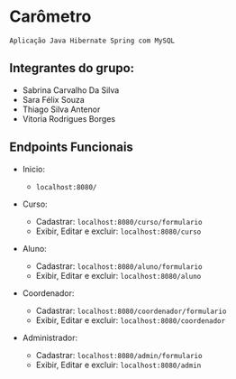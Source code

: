 # Carômetro
`Aplicação Java Hibernate Spring com MySQL`

## Integrantes do grupo:
* Sabrina Carvalho Da Silva
* Sara Félix Souza
* Thiago Silva Antenor
* Vitoria Rodrigues Borges

## Endpoints Funcionais
* Inicio:
  * `localhost:8080/`
    
* Curso:
  * Cadastrar: `localhost:8080/curso/formulario`
  * Exibir, Editar e excluir: `localhost:8080/curso`
    
* Aluno:
  * Cadastrar: `localhost:8080/aluno/formulario`
  * Exibir, Editar e excluir: `localhost:8080/aluno`
    
* Coordenador:
  * Cadastrar: `localhost:8080/coordenador/formulario`
  * Exibir, Editar e excluir: `localhost:8080/coordenador`
    
* Administrador:
  * Cadastrar: `localhost:8080/admin/formulario`
  * Exibir, Editar e excluir: `localhost:8080/admin`
